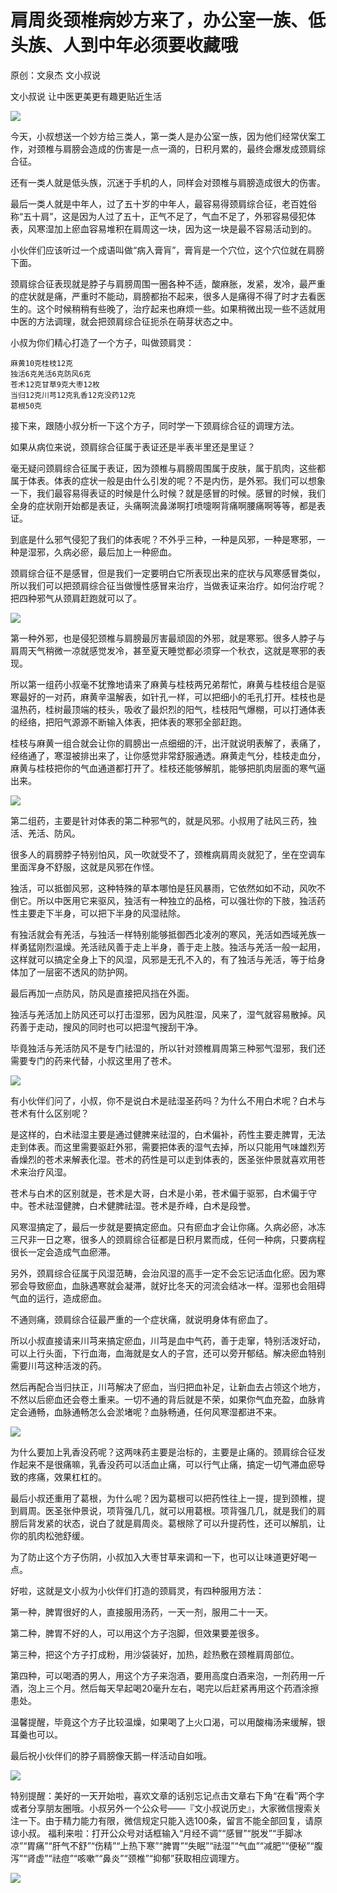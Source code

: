 # 肩周炎颈椎病妙方来了，办公室一族、低头族、人到中年必须要收藏哦

原创：文泉杰 文小叔说

文小叔说  让中医更美更有趣更贴近生活

![](../images/640.jpg)

今天，小叔想送一个妙方给三类人，第一类人是办公室一族，因为他们经常伏案工作，对颈椎与肩膀会造成的伤害是一点一滴的，日积月累的，最终会爆发成颈肩综合征。
 
还有一类人就是低头族，沉迷于手机的人，同样会对颈椎与肩膀造成很大的伤害。
 
最后一类人就是中年人，过了五十岁的中年人，最容易得颈肩综合征，老百姓俗称“五十肩”，这是因为人过了五十，正气不足了，气血不足了，外邪容易侵犯体表，风寒湿加上瘀血容易堆积在肩周这一块，因为这一块是最不容易活动到的。
 
小伙伴们应该听过一个成语叫做“病入膏肓”，膏肓是一个穴位，这个穴位就在肩膀下面。
 
颈肩综合征表现就是脖子与肩膀周围一圈各种不适，酸麻胀，发紧，发冷，最严重的症状就是痛，严重时不能动，肩膀都抬不起来，很多人是痛得不得了时才去看医生的。这个时候稍稍有些晚了，治疗起来也麻烦一些。如果稍微出现一些不适就用中医的方法调理，就会把颈肩综合征扼杀在萌芽状态之中。
 

小叔为你们精心打造了一个方子，叫做颈肩灵：
 
    麻黄10克桂枝12克
    独活6克羌活6克防风6克
    苍术12克甘草9克大枣12枚
    当归12克川芎12克乳香12克没药12克
    葛根50克
 
接下来，跟随小叔分析一下这个方子，同时学一下颈肩综合征的调理方法。
 
如果从病位来说，颈肩综合征属于表证还是半表半里还是里证？
 
毫无疑问颈肩综合征属于表证，因为颈椎与肩膀周围属于皮肤，属于肌肉，这些都属于体表。体表的症状一般是由什么引发的呢？不是内伤，是外邪。我们可以想象一下，我们最容易得表证的时候是什么时候？就是感冒的时候。感冒的时候，我们全身的症状刚开始都是表证，头痛啊流鼻涕啊打喷嚏啊背痛啊腰痛啊等等，都是表证。
 
到底是什么邪气侵犯了我们的体表呢？不外乎三种，一种是风邪，一种是寒邪，一种是湿邪，久病必瘀，最后加上一种瘀血。
 
颈肩综合征不是感冒，但是我们一定要明白它所表现出来的症状与风寒感冒类似，所以我们可以把颈肩综合征当做慢性感冒来治疗，当做表证来治疗。如何治疗呢？把四种邪气从颈肩赶跑就可以了。

![](../images/641.jpg)

第一种外邪，也是侵犯颈椎与肩膀最厉害最顽固的外邪，就是寒邪。很多人脖子与肩周天气稍微一凉就感觉发冷，甚至夏天睡觉都必须穿一个秋衣，这就是寒邪的表现。
 
所以第一组药小叔毫不犹豫地请来了麻黄与桂枝两兄弟帮忙，麻黄与桂枝组合是驱寒最好的一对药，麻黄辛温解表，如针孔一样，可以把细小的毛孔打开。桂枝也是温热药，桂树最顶端的枝头，吸收了最炽烈的阳气，桂枝阳气爆棚，可以打通体表的经络，把阳气源源不断输入体表，把体表的寒邪全部赶跑。
 
桂枝与麻黄一组合就会让你的肩膀出一点细细的汗，出汗就说明表解了，表痛了，经络通了，寒湿被排出来了，让你感觉非常舒服通透。麻黄走气分，桂枝走血分，麻黄与桂枝把你的气血通道都打开了。桂枝还能够解肌，能够把肌肉层面的寒气逼出来。

![](../images/642.jpg)

第二组药，主要是针对体表的第二种邪气的，就是风邪。小叔用了祛风三药，独活、羌活、防风。
 
很多人的肩膀脖子特别怕风，风一吹就受不了，颈椎病肩周炎就犯了，坐在空调车里面浑身不舒服，这就是风邪在作怪。
 
独活，可以抵御风邪，这种特殊的草本哪怕是狂风暴雨，它依然如如不动，风吹不倒它。所以中医用它来驱风，独活有一种独立的品格，可以强壮你的下肢，独活药性主要走下半身，可以把下半身的风湿祛除。
 
有独活就会有羌活，与独活一样特别能够抵御西北凌冽的寒风，羌活如西域羌族一样勇猛刚烈温燥。羌活祛风善于走上半身，善于走上肢。独活与羌活一般一起用，这样就可以搞定全身上下的风湿，风邪是无孔不入的，有了独活与羌活，等于给身体加了一层密不透风的防护网。
 
最后再加一点防风，防风是直接把风挡在外面。
 
独活与羌活加上防风还可以打击湿邪，因为风胜湿，风来了，湿气就容易散掉。风药善于走动，搜风的同时也可以把湿气搜刮干净。
 
毕竟独活与羌活防风不是专门祛湿的，所以针对颈椎肩周第三种邪气湿邪，我们还需要专门的药来代替，小叔这里用了苍术。

![](../images/643.jpg)

有小伙伴们问了，小叔，你不是说白术是祛湿圣药吗？为什么不用白术呢？白术与苍术有什么区别呢？
 
是这样的，白术祛湿主要是通过健脾来祛湿的，白术偏补，药性主要走脾胃，无法走到体表。而这里需要驱赶外邪，需要把体表的湿气去掉，所以只能用气味雄烈芳香燥烈的苍术来解表化湿。苍术的药性是可以走到体表的，医圣张仲景就喜欢用苍术来治疗风湿。
 
苍术与白术的区别就是，苍术是大哥，白术是小弟，苍术偏于驱邪，白术偏于守中。苍术祛湿健脾，白术健脾祛湿。苍术是乔峰，白术是段誉。
 
风寒湿搞定了，最后一步就是要搞定瘀血。只有瘀血才会让你痛。久病必瘀，冰冻三尺非一日之寒，很多人的颈肩综合征都是日积月累而成，任何一种病，只要病程很长一定会造成气血瘀滞。
 
另外，颈肩综合征属于风湿范畴，会治风湿的高手一定不会忘记活血化瘀。因为寒邪会导致瘀血，血脉遇寒就会凝滞，就好比冬天的河流会结冰一样。湿邪也会阻碍气血的运行，造成瘀血。
 
不通则痛，颈肩综合征最严重的一个症状痛，就说明身体有瘀血了。
 
所以小叔直接请来川芎来搞定瘀血，川芎是血中气药，善于走窜，特别活泼好动，可以上行头面，下行血海，血海就是女人的子宫，还可以旁开郁结。解决瘀血特别需要川芎这种活泼的药。
 
然后再配合当归扶正，川芎解决了瘀血，当归把血补足，让新血去占领这个地方，不然以后瘀血还会卷土重来。一切不通的背后就是不荣，如果你气血充盈，血脉肯定会通畅，血脉通畅怎么会淤堵呢？血脉畅通，任何风寒湿都进不来。

![](../images/644.jpg)

为什么要加上乳香没药呢？这两味药主要是治标的，主要是止痛的。颈肩综合征发作起来不是很痛嘛，乳香没药可以活血止痛，可以行气止痛，搞定一切气滞血瘀导致的疼痛，效果杠杠的。
 
最后小叔还重用了葛根，为什么呢？因为葛根可以把药性往上一提，提到颈椎，提到肩周。医圣张仲景说，项背强几几，就可以用葛根。项背强几几，就是我们的肩膀后背发紧的状态，说白了就是肩周炎。葛根除了可以升提药性，还可以解肌，让你的肌肉松弛舒缓。
 
为了防止这个方子伤阴，小叔加入大枣甘草来调和一下，也可以让味道更好喝一点。
 
好啦，这就是文小叔为小伙伴们打造的颈肩灵，有四种服用方法：
 
第一种，脾胃很好的人，直接服用汤药，一天一剂，服用二十一天。
 
第二种，脾胃不好的人，可以用这个方子泡脚，但效果要差很多。
 
第三种，把这个方子打成粉，用沙袋装好，加热，趁热敷在颈椎肩周部位。
 
第四种，可以喝酒的男人，用这个方子来泡酒，要用高度白酒来泡，一剂药用一斤酒，泡上三个月。然后每天早起喝20毫升左右，喝完以后赶紧再用这个药酒涂擦患处。
 
温馨提醒，毕竟这个方子比较温燥，如果喝了上火口渴，可以用酸梅汤来缓解，银耳羹也可以。
 
最后祝小伙伴们的脖子肩膀像天鹅一样活动自如哦。

![](../images/646.jpg)

特别提醒：美好的一天开始啦，喜欢文章的话别忘记点击文章右下角“在看”两个字或者分享朋友圈哦。小叔另外一个公众号——『文小叔说历史』，大家微信搜索关注一下。由于精力能力有限，微信规定只能入选100条，留言不能全部回复，请原谅小叔。
福利来啦：打开公众号对话框输入“月经不调”“感冒”“脱发”“手脚冰凉”“胃痛”“肝气不舒”“伤精”“上热下寒”“脾胃”“失眠”“祛湿”“气血”“减肥”“便秘”“腹泻”“肾虚”“祛痘”“咳嗽”“鼻炎”“颈椎”“抑郁”获取相应调理方。

![](../images/645.jpg)